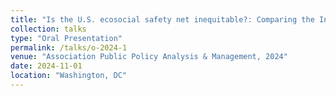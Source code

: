 ```yaml
---
title: "Is the U.S. ecosocial safety net inequitable?: Comparing the Individuals and Households and National Flood Insurance programs"
collection: talks
type: "Oral Presentation"
permalink: /talks/o-2024-1
venue: "Association Public Policy Analysis & Management, 2024"
date: 2024-11-01
location: "Washington, DC"
---
```

